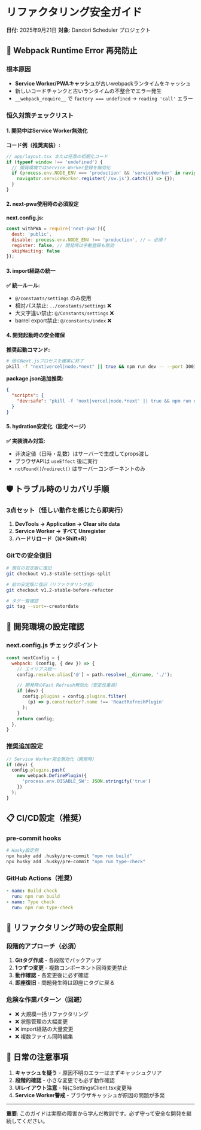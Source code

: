 # リファクタリング安全ガイド

**日付**: 2025年9月21日
**対象**: Dandori Scheduler プロジェクト

## 🚨 Webpack Runtime Error 再発防止

### 根本原因
- **Service Worker/PWAキャッシュ**が古いwebpackランタイムをキャッシュ
- 新しいコードチャンクと古いランタイムの不整合でエラー発生
- `__webpack_require__` で `factory === undefined` → `reading 'call'` エラー

### 恒久対策チェックリスト

#### 1. 開発中はService Worker無効化

**コード例（推奨実装）:**
```javascript
// app/layout.tsx または任意の初期化コード
if (typeof window !== 'undefined') {
  // 開発環境ではService Worker登録を無効化
  if (process.env.NODE_ENV === 'production' && 'serviceWorker' in navigator) {
    navigator.serviceWorker.register('/sw.js').catch(() => {});
  }
}
```

#### 2. next-pwa使用時の必須設定

**next.config.js:**
```javascript
const withPWA = require('next-pwa')({
  dest: 'public',
  disable: process.env.NODE_ENV !== 'production', // ← 必須！
  register: false, // 開発時は手動登録も無効
  skipWaiting: false
});
```

#### 3. import経路の統一

**✅ 統一ルール:**
- `@/constants/settings` のみ使用
- 相対パス禁止: `../constants/settings` ❌
- 大文字違い禁止: `@/Constants/settings` ❌
- barrel export禁止: `@/constants/index` ❌

#### 4. 開発起動時の安全確保

**推奨起動コマンド:**
```bash
# 他のNext.jsプロセスを確実に終了
pkill -f "next|vercel|node.*next" || true && npm run dev -- --port 3001
```

**package.json追加推奨:**
```json
{
  "scripts": {
    "dev:safe": "pkill -f 'next|vercel|node.*next' || true && npm run dev -- --port 3001"
  }
}
```

#### 5. hydration安定化（設定ページ）

**✅ 実装済み対策:**
- 非決定値（日時・乱数）はサーバーで生成してprops渡し
- ブラウザAPIは `useEffect` 後に実行
- `notFound()`/`redirect()` はサーバーコンポーネントのみ

## 🛡️ トラブル時のリカバリ手順

### 3点セット（怪しい動作を感じたら即実行）

1. **DevTools → Application → Clear site data**
2. **Service Worker → すべて Unregister**
3. **ハードリロード（⌘+Shift+R）**

### Gitでの安全復旧

```bash
# 現在の安定版に復旧
git checkout v1.3-stable-settings-split

# 前の安定版に復旧（リファクタリング前）
git checkout v1.2-stable-before-refactor

# タグ一覧確認
git tag --sort=-creatordate
```

## 🔧 開発環境の設定確認

### next.config.js チェックポイント

```javascript
const nextConfig = {
  webpack: (config, { dev }) => {
    // エイリアス統一
    config.resolve.alias['@'] = path.resolve(__dirname, './');

    // 開発時のFast Refresh無効化（安定性重視）
    if (dev) {
      config.plugins = config.plugins.filter(
        (p) => p.constructor?.name !== 'ReactRefreshPlugin'
      );
    }
    return config;
  },
}
```

### 推奨追加設定

```javascript
// Service Worker完全無効化（開発時）
if (dev) {
  config.plugins.push(
    new webpack.DefinePlugin({
      'process.env.DISABLE_SW': JSON.stringify('true')
    })
  );
}
```

## 📋 CI/CD設定（推奨）

### pre-commit hooks

```bash
# Husky設定例
npx husky add .husky/pre-commit "npm run build"
npx husky add .husky/pre-commit "npm run type-check"
```

### GitHub Actions（推奨）

```yaml
- name: Build check
  run: npm run build
- name: Type check
  run: npm run type-check
```

## 🎯 リファクタリング時の安全原則

### 段階的アプローチ（必須）

1. **Gitタグ作成** - 各段階でバックアップ
2. **1つずつ変更** - 複数コンポーネント同時変更禁止
3. **動作確認** - 各変更後に必ず確認
4. **即座復旧** - 問題発生時は即座にタグに戻る

### 危険な作業パターン（回避）

- ❌ 大規模一括リファクタリング
- ❌ 状態管理の大幅変更
- ❌ import経路の大量変更
- ❌ 複数ファイル同時編集

## 📝 日常の注意事項

1. **キャッシュを疑う** - 原因不明のエラーはまずキャッシュクリア
2. **段階的確認** - 小さな変更でも必ず動作確認
3. **UIレイアウト注意** - 特にSettingsClient.tsx変更時
4. **Service Worker警戒** - ブラウザキャッシュが原因の問題が多発

---

**重要**: このガイドは実際の障害から学んだ教訓です。必ず守って安全な開発を継続してください。